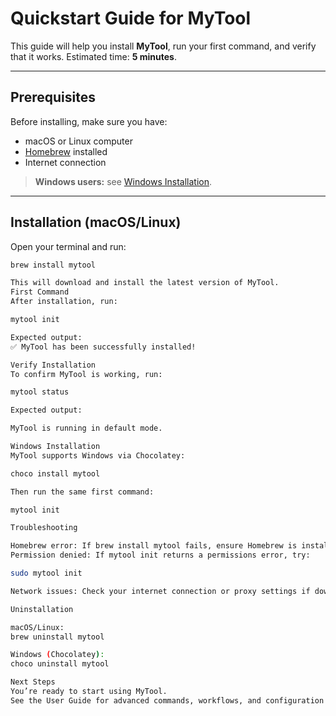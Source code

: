 # Quickstart Guide for MyTool

This guide will help you install **MyTool**, run your first command, and verify that it works. Estimated time: **5 minutes**.

---

## Prerequisites
Before installing, make sure you have:
- macOS or Linux computer
- [Homebrew](https://brew.sh/) installed
- Internet connection

> **Windows users:** see [Windows Installation](#windows-installation).

---

## Installation (macOS/Linux)

Open your terminal and run:

```bash
brew install mytool

This will download and install the latest version of MyTool.
First Command
After installation, run:

mytool init

Expected output:
✅ MyTool has been successfully installed!

Verify Installation
To confirm MyTool is working, run:

mytool status

Expected output:

MyTool is running in default mode.

Windows Installation
MyTool supports Windows via Chocolatey:

choco install mytool

Then run the same first command:

mytool init

Troubleshooting

Homebrew error: If brew install mytool fails, ensure Homebrew is installed and updated.
Permission denied: If mytool init returns a permissions error, try:

sudo mytool init

Network issues: Check your internet connection or proxy settings if downloads fail.

Uninstallation

macOS/Linux:
brew uninstall mytool

Windows (Chocolatey):
choco uninstall mytool

Next Steps
You’re ready to start using MyTool.
See the User Guide for advanced commands, workflows, and configuration tips.
